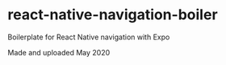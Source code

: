 # react-native-navigation-boiler
Boilerplate for React Native navigation with Expo

Made and uploaded May 2020
